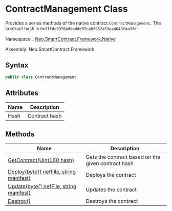 # ContractManagement Class

Provides a series methods of the native contract `ContractManagement`. The contract hash is `0xfffdc93764dbaddd97c48f252a53ea4643faa3fd`.

Namespace：[Neo.SmartContract.Framework.Native](../native.md)

Assembly: Neo.SmartContract.Framework

## Syntax

```c#
public class ContractManagement
```

## Attributes

| Name | Description   |
| ---- | ------------- |
| Hash | Contract hash |

## Methods

| Name                                                         | Description                                        |
| ------------------------------------------------------------ | -------------------------------------------------- |
| [GetContract(UInt160 hash)](ContractManagement/GetContract.md) | Gets the contract based on the given contract hash |
| [Deploy(byte[] nefFile, string manifest)](ContractManagement/Deploy.md) | Deploys the contract                               |
| [Update(byte[] nefFile, string manifest)](ContractManagement/Update.md) | Updates the contract                               |
| [Destroy()](ContractManagement/Destroy.md)                   | Destroys the contract                              |

